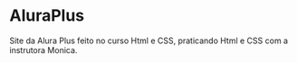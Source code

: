 # AluraPlus
Site da Alura Plus feito no curso Html e CSS, praticando Html e CSS com a instrutora Monica.
